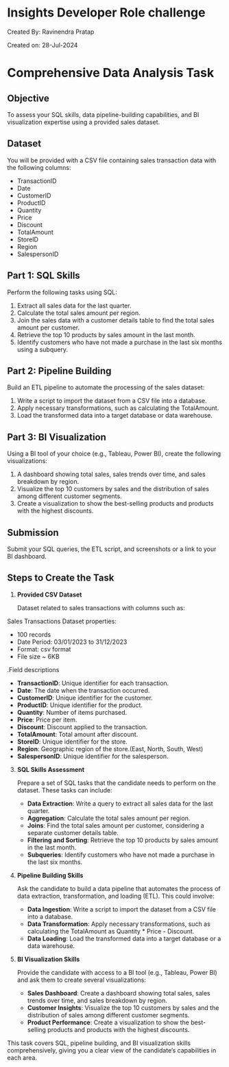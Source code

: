 # Insights Developer Role challenge
Created By:   Ravinendra Pratap

Created on:   28-Jul-2024

# Comprehensive Data Analysis Task

## Objective
To assess your SQL skills, data pipeline-building capabilities, and BI visualization expertise using a provided sales dataset.

## Dataset
You will be provided with a CSV file containing sales transaction data with the following columns:
- TransactionID
- Date
- CustomerID
- ProductID
- Quantity
- Price
- Discount
- TotalAmount
- StoreID
- Region
- SalespersonID

## Part 1: SQL Skills
Perform the following tasks using SQL:
1. Extract all sales data for the last quarter.
2. Calculate the total sales amount per region.
3. Join the sales data with a customer details table to find the total sales amount per customer.
4. Retrieve the top 10 products by sales amount in the last month.
5. Identify customers who have not made a purchase in the last six months using a subquery.

## Part 2: Pipeline Building
Build an ETL pipeline to automate the processing of the sales dataset:
1. Write a script to import the dataset from a CSV file into a database.
2. Apply necessary transformations, such as calculating the TotalAmount.
3. Load the transformed data into a target database or data warehouse.

## Part 3: BI Visualization
Using a BI tool of your choice (e.g., Tableau, Power BI), create the following visualizations:
1. A dashboard showing total sales, sales trends over time, and sales breakdown by region.
2. Visualize the top 10 customers by sales and the distribution of sales among different customer segments.
3. Create a visualization to show the best-selling products and products with the highest discounts.

## Submission
Submit your SQL queries, the ETL script, and screenshots or a link to your BI dashboard.

## Steps to Create the Task

1. **Provided CSV Dataset**

   Dataset related to sales transactions with columns such as:

Sales Transactions Dataset properties:
* 100 records
* Date Period: 03/01/2023 to 31/12/2023
* Format: csv format
* File size ~ 6KB
  
.Field descriptions
   - **TransactionID**: Unique identifier for each transaction.
   - **Date**: The date when the transaction occurred.
   - **CustomerID**: Unique identifier for the customer.
   - **ProductID**: Unique identifier for the product.
   - **Quantity**: Number of items purchased.
   - **Price**: Price per item.
   - **Discount**: Discount applied to the transaction.
   - **TotalAmount**: Total amount after discount.
   - **StoreID**: Unique identifier for the store.
   - **Region**: Geographic region of the store.(East, North, South, West)
   - **SalespersonID**: Unique identifier for the salesperson.

3. **SQL Skills Assessment**
   
   Prepare a set of SQL tasks that the candidate needs to perform on the dataset. These tasks can include:
   - **Data Extraction**: Write a query to extract all sales data for the last quarter.
   - **Aggregation**: Calculate the total sales amount per region.
   - **Joins**: Find the total sales amount per customer, considering a separate customer details table.
   - **Filtering and Sorting**: Retrieve the top 10 products by sales amount in the last month.
   - **Subqueries**: Identify customers who have not made a purchase in the last six months.

4. **Pipeline Building Skills**

   Ask the candidate to build a data pipeline that automates the process of data extraction, transformation, and loading (ETL). This could involve:
   - **Data Ingestion**: Write a script to import the dataset from a CSV file into a database.
   - **Data Transformation**: Apply necessary transformations, such as calculating the TotalAmount as Quantity * Price - Discount.
   - **Data Loading**: Load the transformed data into a target database or a data warehouse.

5. **BI Visualization Skills**

   Provide the candidate with access to a BI tool (e.g., Tableau, Power BI) and ask them to create several visualizations:
   - **Sales Dashboard**: Create a dashboard showing total sales, sales trends over time, and sales breakdown by region.
   - **Customer Insights**: Visualize the top 10 customers by sales and the distribution of sales among different customer segments.
   - **Product Performance**: Create a visualization to show the best-selling products and products with the highest discounts.

This task covers SQL, pipeline building, and BI visualization skills comprehensively, giving you a clear view of the candidate’s capabilities in each area.
